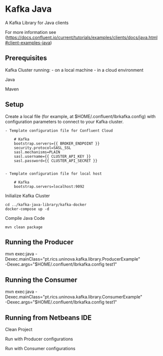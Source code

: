 # Kafka Java

A Kafka Library for Java clients

For more information see (https://docs.confluent.io/current/tutorials/examples/clients/docs/java.html#client-examples-java)

## Prerequisites

Kafka Cluster running: 
    - on a local machine
    - in a cloud environment

Java

Maven

## Setup

Create a local file (for example, at $HOME/.confluent/lbrkafka.config) with configuration parameters to connect to your Kafka cluster.

    - Template configuration file for Confluent Cloud

        # Kafka
        bootstrap.servers={{ BROKER_ENDPOINT }}
        security.protocol=SASL_SSL
        sasl.mechanisms=PLAIN
        sasl.username={{ CLUSTER_API_KEY }}
        sasl.password={{ CLUSTER_API_SECRET }}


    - Template configuration file for local host

        # Kafka
        bootstrap.servers=localhost:9092

Inilialize Kafka Cluster 
	
	cd ../kafka-java-library/kafka-docker
	docker-compose up -d

Compile Java Code

	mvn clean package

## Running the Producer

mvn exec:java -Dexec.mainClass="pt.rics.uninova.kafka.library.ProducerExample" \
-Dexec.args="$HOME/.confluent/lbrkafka.config test1"

## Running the Consumer

mvn exec:java -Dexec.mainClass="pt.rics.uninova.kafka.library.ConsumerExample" \
-Dexec.args="$HOME/.confluent/lbrkafka.config test1"

## Running from Netbeans IDE

Clean Project

Run with Producer configurations

Run with Consumer configurations
